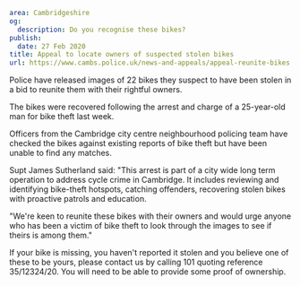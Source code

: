 ```yaml
area: Cambridgeshire
og:
  description: Do you recognise these bikes?
publish:
  date: 27 Feb 2020
title: Appeal to locate owners of suspected stolen bikes
url: https://www.cambs.police.uk/news-and-appeals/appeal-reunite-bikes
```

Police have released images of 22 bikes they suspect to have been stolen in a bid to reunite them with their rightful owners.

The bikes were recovered following the arrest and charge of a 25-year-old man for bike theft last week.

Officers from the Cambridge city centre neighbourhood policing team have checked the bikes against existing reports of bike theft but have been unable to find any matches.

Supt James Sutherland said: "This arrest is part of a city wide long term operation to address cycle crime in Cambridge. It includes reviewing and identifying bike-theft hotspots, catching offenders, recovering stolen bikes with proactive patrols and education.

"We're keen to reunite these bikes with their owners and would urge anyone who has been a victim of bike theft to look through the images to see if theirs is among them."

If your bike is missing, you haven't reported it stolen and you believe one of these to be yours, please contact us by calling 101 quoting reference 35/12324/20. You will need to be able to provide some proof of ownership.
